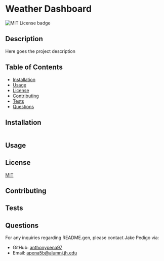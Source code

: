 
  # Weather Dashboard 
  ![MIT License badge](https://img.shields.io/badge/license-MIT_License-green)

  ## Description

  Here goes the project description 

  ## Table of Contents
  * [Installation](#installation)
  * [Usage](#usage)
  * [License](#license)
  * [Contributing](#contributing)
  * [Tests](#tests)
  * [Questions](#questions)

  ## Installation


  ``` bash

  ```

  ## Usage

  ## License
  [MIT](https://choosealicense.com/licenses/mit/)

  ## Contributing

  ## Tests

  ## Questions
  For any inquiries regarding README.gen, please contact Jake Pedigo via:
  * GitHub: [anthonypena97](https://github.com/anthonypena97)
  * Email: <apena5b@alumni.jh.edu>

  